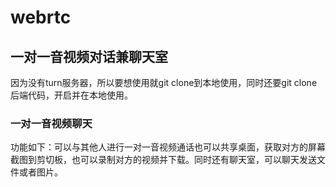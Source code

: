 # webrtc

## 一对一音视频对话兼聊天室

因为没有turn服务器，所以要想使用就git clone到本地使用，同时还要git clone后端代码，开启并在本地使用。

### 一对一音视频聊天
功能如下：可以与其他人进行一对一音视频通话也可以共享桌面，获取对方的屏幕截图到剪切板，也可以录制对方的视频并下载。同时还有聊天室，可以聊天发送文件或者图片。
